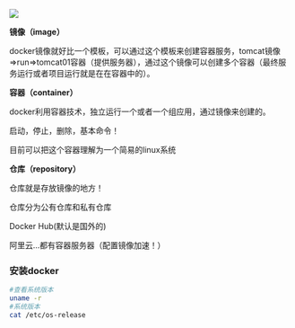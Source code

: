 ![](../%E5%B7%A5%E5%85%B7/docker_1.png)

**镜像（image）**

docker镜像就好比一个模板，可以通过这个模板来创建容器服务，tomcat镜像=>run=>tomcat01容器（提供服务器），通过这个镜像可以创建多个容器（最终服务运行或者项目运行就是在在容器中的）。

**容器（container）**

docker利用容器技术，独立运行一个或者一个组应用，通过镜像来创建的。

启动，停止，删除，基本命令！

目前可以把这个容器理解为一个简易的linux系统

**仓库（repository）**

仓库就是存放镜像的地方！

仓库分为公有仓库和私有仓库

Docker Hub(默认是国外的)

阿里云...都有容器服务器（配置镜像加速！）

### 安装docker

```bash
#查看系统版本
uname -r
#系统版本
cat /etc/os-release
```

